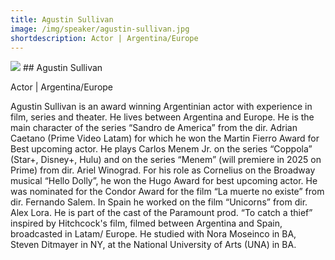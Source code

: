 ```yaml
---
title: Agustin Sullivan 
image: /img/speaker/agustin-sullivan.jpg
shortdescription: Actor | Argentina/Europe 
---
```

<img src="/img/speaker/agustin-sullivan.jpg">
## Agustin Sullivan 

Actor | Argentina/Europe 

Agustin Sullivan is an award winning Argentinian actor with experience in film, series and theater. He lives between Argentina and Europe. He is the main character of the series “Sandro de America” from the dir. Adrian Caetano (Prime Video Latam) for which he won the Martin Fierro Award for Best upcoming actor. He plays Carlos Menem Jr. on the series “Coppola” (Star+, Disney+, Hulu) and on the series “Menem” (will premiere in 2025 on Prime) from dir. Ariel Winograd. For his role as Cornelius on the Broadway musical “Hello Dolly”, he won the Hugo Award for best upcoming actor. He was nominated for the Condor Award for the film “La muerte no existe” from dir. Fernando Salem. In Spain he worked on the film “Unicorns” from dir. Alex Lora. He is part of the cast of the Paramount prod. “To catch a thief” inspired by Hitchcock's film, filmed between Argentina and Spain, broadcasted in Latam/ Europe. He studied with Nora Moseinco in BA, Steven Ditmayer in NY, at the National University of Arts (UNA) in BA.

